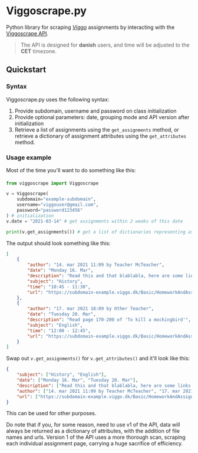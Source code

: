 # Viggoscrape.py

Python library for scraping *[Viggo](http://viggo.dk/)* assignments by interacting with the [Viggoscrape API](https://api.nangurepo.com/v2/scrape).

>The API is designed for **danish** users, and time will be adjusted to the **CET** timezone.

## Quickstart

### Syntax

Viggoscrape.py uses the following syntax:
1. Provide subdomain, username and password on class initialization
2. Provide optional parameters: date, grouping mode and API version after initialization
3. Retrieve a list of assignments using the `get_assignments` method, or retrieve a
dictionary of assignment attributes using the `get_attributes` method.

### Usage example

Most of the time you'll want to do something like this:

#### 

```python
from viggoscrape import Viggoscrape

v = Viggoscrape(
    subdomain="example-subdomain",
    username="viggouser@gmail.com",
    password="password123456"
) # initialization
v.date = "2021-03-14" # get assignments within 2 weeks of this date

print(v.get_assignments()) # get a list of dictionaries representing assignments

```

The output should look something like this:
```json
[
    {
        "author": "14. mar 2021 11:09 by Teacher McTeacher",
        "date": "Monday 16. Mar",
        "description": "Read this and that blablabla, here are some links: https://github.com/nangurepo/ https://viggoscrape.xyz/",
        "subject": "History",
        "time": "10:45 - 11:30",
        "url": "https://subdomain-example.viggo.dk/Basic/HomeworkAndAssignment/Details/1234/#modal"
    },
    {
        "author": "17. mar 2021 18:09 by Other Teacher",
        "date": "Tuesday 20. Mar",
        "description": "Read page 170-200 of 'To kill a mockingbird'",
        "subject": "English",
        "time": "12:00 - 12:45",
        "url": "https://subdomain-example.viggo.dk/Basic/HomeworkAndAssignment/Details/5678/#modal"
    }
]
```
Swap out `v.get_assignments()` for `v.get_attributes()` and it'll look like this:

```json
{
    "subject": ["History", "English"],
    "date": ["Monday 16. Mar", "Tuesday 20. Mar"],
    "description": ["Read this and that blablabla, here are some links: https://github.com/nangurepo/ https://viggoscrape.xyz/", "Read page 170-200 of 'To kill a mockingbird'"],
    "author": ["14. mar 2021 11:09 by Teacher McTeacher", "17. mar 2021 18:09 by Other Teacher"],
    "url": ["https://subdomain-example.viggo.dk/Basic/HomeworkAndAssignment/Details/1234/#modal", "https://subdomain-example.viggo.dk/Basic/HomeworkAndAssignment/Details/5678/#modal"]
}
```
This can be used for other purposes.

Do note that if you, for some reason, need to use v1 of the API, data will always be returned as a dictionary of attributes, with the addition of file names and urls. Version 1 of the API uses a more thorough scan, scraping each individual assignment page, carrying a huge sacrifice of efficiency.


